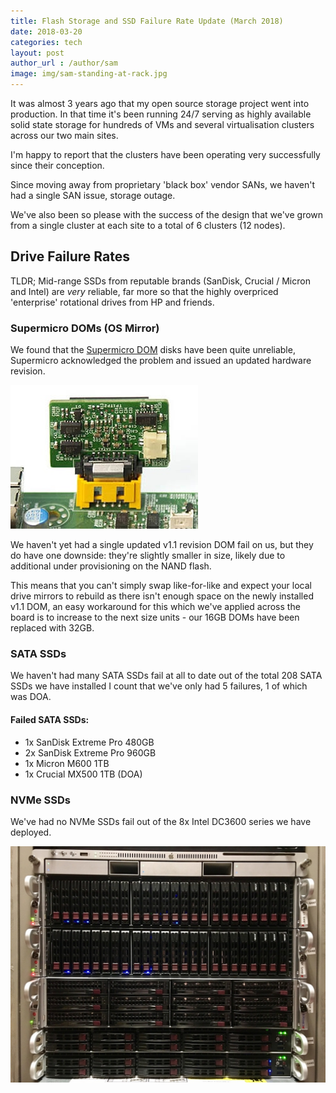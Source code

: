 ```yaml
---
title: Flash Storage and SSD Failure Rate Update (March 2018)
date: 2018-03-20
categories: tech
layout: post
author_url : /author/sam
image: img/sam-standing-at-rack.jpg
---
```


It was almost 3 years ago that my open source storage project went into production. In that time it's been running 24/7 serving as highly available solid state storage for hundreds of VMs and several virtualisation clusters across our two main sites.

I'm happy to report that the clusters have been operating very successfully since their conception.

Since moving away from proprietary 'black box' vendor SANs, we haven't had a single SAN issue, storage outage.

We've also been so please with the success of the design that we've grown from a single cluster at each site to a total of 6 clusters (12 nodes).

## Drive Failure Rates

TLDR; Mid-range SSDs from reputable brands (SanDisk, Crucial / Micron and Intel) are *very* reliable, far more so that the highly overpriced 'enterprise' rotational drives from HP and friends.

### Supermicro DOMs (OS Mirror)

We found that the [Supermicro DOM](https://www.supermicro.com/products/nfo/SATADOM.cfm) disks have been quite unreliable, Supermicro acknowledged the problem and issued an updated hardware revision.

![](img/san/dom.jpg)

We haven't yet had a single updated v1.1 revision DOM fail on us, but they do have one downside: they're slightly smaller in size, likely due to additional under provisioning on the NAND flash.

This means that you can't simply swap like-for-like and expect your local drive mirrors to rebuild as there isn't enough space on the newly installed v1.1 DOM, an easy workaround for this which we've applied across the board is to increase to the next size units - our 16GB DOMs have been replaced with 32GB.

### SATA SSDs

We haven't had many SATA SSDs fail at all to date out of the total 208 SATA SSDs we have installed I count that we've only had 5 failures, 1 of which was DOA.

#### Failed SATA SSDs:

* 1x SanDisk Extreme Pro 480GB
* 2x SanDisk Extreme Pro 960GB
* 1x Micron M600 1TB
* 1x Crucial MX500 1TB (DOA)

### NVMe SSDs

We've had no NVMe SSDs fail out of the 8x Intel DC3600 series we have deployed.

![](img/san/sans.jpg)